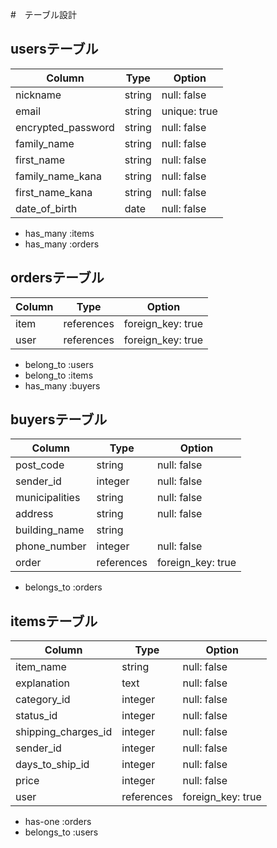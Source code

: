 #　テーブル設計

## usersテーブル

| Column             | Type      | Option       |
| ------------------ | --------- | ------------ |
| nickname           | string    | null: false  |
| email              | string    | unique: true |
| encrypted_password | string    | null: false  |
| family_name        | string    | null: false  |
| first_name         | string    | null: false  |
| family_name_kana   | string    | null: false  |
| first_name_kana    | string    | null: false  |
| date_of_birth      | date      | null: false  |

- has_many :items
- has_many :orders


## ordersテーブル
| Column         | Type       | Option             |
| -------------- | ---------- | ------------------ |
| item           | references | foreign_key: true  |
| user           | references | foreign_key: true  |

- belong_to :users
- belong_to :items
- has_many  :buyers


## buyersテーブル
| Column         | Type       | Option             |
| -------------- | ---------- | ------------------ |
| post_code      | string     | null: false        | 
| sender_id      | integer    | null: false        |
| municipalities | string     | null: false        |
| address        | string     | null: false        |
| building_name  | string     |                    |
| phone_number   | integer    | null: false        |
| order          | references | foreign_key: true  |

- belongs_to :orders


## itemsテーブル

| Column              | Type       | Option            |
| ------------------- | ---------- | ----------------- |
| item_name           | string     | null: false       |
| explanation         | text       | null: false       |
| category_id         | integer    | null: false       |
| status_id           | integer    | null: false       |
| shipping_charges_id | integer    | null: false       |
| sender_id           | integer    | null: false       |
| days_to_ship_id     | integer    | null: false       |
| price               | integer    | null: false       |
| user                | references | foreign_key: true |

- has-one    :orders
- belongs_to :users

